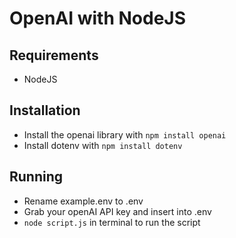 # OpenAI with NodeJS

## Requirements
- NodeJS

## Installation
- Install the openai library with `npm install openai`
- Install dotenv with `npm install dotenv`

## Running
- Rename example.env to .env
- Grab your openAI API key and insert into .env
- `node script.js` in terminal to run the script